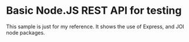# Basic Node.JS REST API for testing
This sample is just for my reference.
It shows the use of Express, and JOI node packages.
